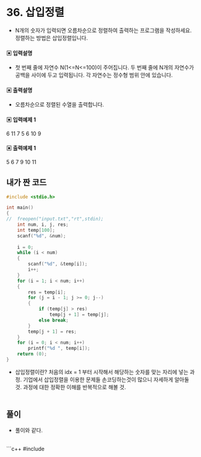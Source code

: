 # 36. 삽입정렬

* N개의 숫자가 입력되면 오름차순으로 정렬하여 출력하는 프로그램을 작성하세요. 정렬하는 방법은 삽입정렬입니다.




#### ▣ 입력설명

* 첫 번째 줄에 자연수 N(1<=N<=100)이 주어집니다.
두 번째 줄에 N개의 자연수가 공백을 사이에 두고 입력됩니다. 각 자연수는 정수형 범위 안에 있습니다. 





#### ▣ 출력설명

* 오름차순으로 정렬된 수열을 출력합니다.





#### ▣ 입력예제 1
6
11 7 5 6 10 9






#### ▣ 출력예제 1

5 6 7 9 10 11


## 내가 짠 코드

```c++
#include <stdio.h>

int main()
{
//	freopen("input.txt","rt",stdin);
	int num, i, j, res; 
	int temp[100];
	scanf("%d", &num);
	
	i = 0;
	while (i < num)
	{
		scanf("%d", &temp[i]);
		i++;
	}
	for (i = 1; i < num; i++)
	{
		res = temp[i];
		for (j = i - 1; j >= 0; j--)
		{
			if (temp[j] > res)
				temp[j + 1] = temp[j];
			else break;
		}
		temp[j + 1] = res;
	}
	for (i = 0; i < num; i++)
		printf("%d ", temp[i]);
	return (0);
}


```
* 삽입정렬이란?
처음의 idx = 1 부터 시작해서 해당하는 숫자를 맞는 자리에 넣는 과정. 기업에서 삽입정렬을 이용한 문제들 손코딩하는것이 많으니 자세하게 알아둘 것. 과정에 대한 정확한 이해를 반복적으로 해볼 것.
<br><br> 

## 풀이
* 풀이와 같다.

<br/>
```c++
#include <stdio.h>

		


```
